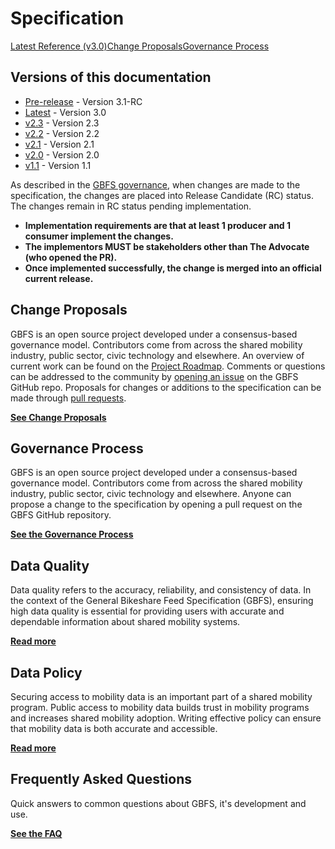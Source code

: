 # Specification

<div class="button-holder">
    <a class="md-button md-button--primary" href="reference">Latest Reference (v3.0)</a><a class="md-button md-button--primary" href="https://github.com/MobilityData/gbfs/issues">Change Proposals</a><a class="md-button md-button--primary" href="process">Governance Process</a>
</div>

## Versions of this documentation

- [Pre-release](https://github.com/MobilityData/gbfs/blob/v3.1-RC/gbfs.md) - Version 3.1-RC
- [Latest](reference) - Version 3.0
- [v2.3](https://github.com/MobilityData/gbfs/blob/v2.3/gbfs.md) - Version 2.3
- [v2.2](https://github.com/MobilityData/gbfs/blob/v2.2/gbfs.md) - Version 2.2
- [v2.1](https://github.com/MobilityData/gbfs/blob/v2.1/gbfs.md) - Version 2.1
- [v2.0](https://github.com/MobilityData/gbfs/blob/v2.0/gbfs.md) - Version 2.0
- [v1.1](https://github.com/MobilityData/gbfs/blob/v1.1/gbfs.md) - Version 1.1

As described in the [GBFS governance](process), when changes are made to the specification, the changes are placed into Release Candidate (RC) status. The changes remain in RC status pending implementation.

* **Implementation requirements are that at least 1 producer and 1 consumer implement the changes.**
* **The implementors MUST be stakeholders other than The Advocate (who opened the PR).**
* **Once implemented successfully, the change is merged into an official current release.**

## Change Proposals

GBFS is an open source project developed under a consensus-based governance model. Contributors come from across the shared mobility industry, public sector, civic technology and elsewhere. An overview of current work can be found on the [Project Roadmap](../community/#get-involved). Comments or questions can be addressed to the community by [opening an issue](https://github.com/MobilityData/gbfs/issues) on the GBFS GitHub repo. Proposals for changes or additions to the specification can be made through [pull requests](https://github.com/MobilityData/gbfs/pulls).

**[See Change Proposals](https://github.com/MobilityData/gbfs/issues)**

## Governance Process

GBFS is an open source project developed under a consensus-based governance model. Contributors come from across the shared mobility industry, public sector, civic technology and elsewhere. Anyone can propose a change to the specification by opening a pull request on the GBFS GitHub repository.


**[See the Governance Process](process)**

## Data Quality

Data quality refers to the accuracy, reliability, and consistency of data. In the context of the General Bikeshare Feed Specification (GBFS), ensuring high data quality is essential for providing users with accurate and dependable information about shared mobility systems.

**[Read more](data-quality)**

## Data Policy

Securing access to mobility data is an important part of a shared mobility program. Public access to mobility data builds trust in mobility programs and increases shared mobility adoption. Writing effective policy can ensure that mobility data is both accurate and accessible.

**[Read more](data-policy)**

## Frequently Asked Questions

Quick answers to common questions about GBFS, it's development and use.

**[See the FAQ](faq)**
